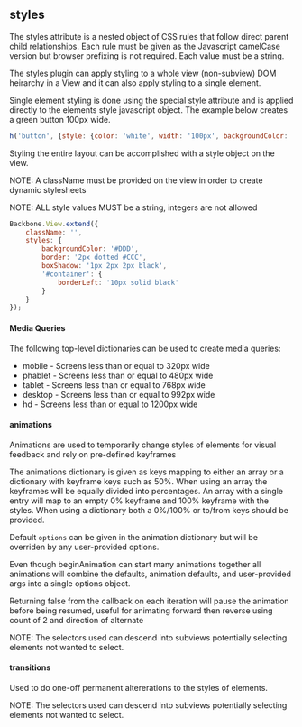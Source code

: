 styles
-------------------------------

The styles attribute is a nested object of CSS rules that follow direct parent child relationships. Each rule must be given as the Javascript camelCase version but browser prefixing is not required. Each value must be a string.

The styles plugin can apply styling to a whole view (non-subview) DOM heirarchy in a View and it can also apply styling to a single element.

Single element styling is done using the special style attribute and is applied directly to the elements style javascript object. The example below creates a green button 100px wide. 

```javascript
h('button', {style: {color: 'white', width: '100px', backgroundColor: 'green'}});
```

Styling the entire layout can be accomplished with a style object on the view.

NOTE: A className must be provided on the view in order to create dynamic stylesheets

NOTE: ALL style values MUST be a string, integers are not allowed

```javascript
Backbone.View.extend({
	className: '',
	styles: {
		backgroundColor: '#DDD',
		border: '2px dotted #CCC',
		boxShadow: '1px 2px 2px black',
		'#container': {
			borderLeft: '10px solid black'
		}
	}
});
```

#### Media Queries

The following top-level dictionaries can be used to create media queries:

* mobile - Screens less than or equal to 320px wide
* phablet - Screens less than or equal to 480px wide
* tablet - Screens less than or equal to 768px wide
* desktop - Screens less than or equal to 992px wide
* hd - Screens less than or equal to 1200px wide

#### animations

Animations are used to temporarily change styles of elements for visual feedback and rely on pre-defined keyframes

The animations dictionary is given as keys mapping to either an array or a dictionary with keyframe keys such as 50%. When using an array the keyframes will be equally divided into percentages. An array with a single entry will map to an empty 0% keyframe and 100% keyframe with the styles. When using a dictionary both a 0%/100% or to/from keys should be provided.

Default `options` can be given in the animation dictionary but will be overriden by any user-provided options.

Even though beginAnimation can start many animations together all animations will combine the defaults, animation defaults, and user-provided args into a single options object.

Returning false from the callback on each iteration will pause the animation before being resumed, useful for animating forward then reverse using count of 2 and direction of alternate

NOTE: The selectors used can descend into subviews potentially selecting elements not wanted to select. 

#### transitions

Used to do one-off permanent altererations to the styles of elements. 

NOTE: The selectors used can descend into subviews potentially selecting elements not wanted to select. 
